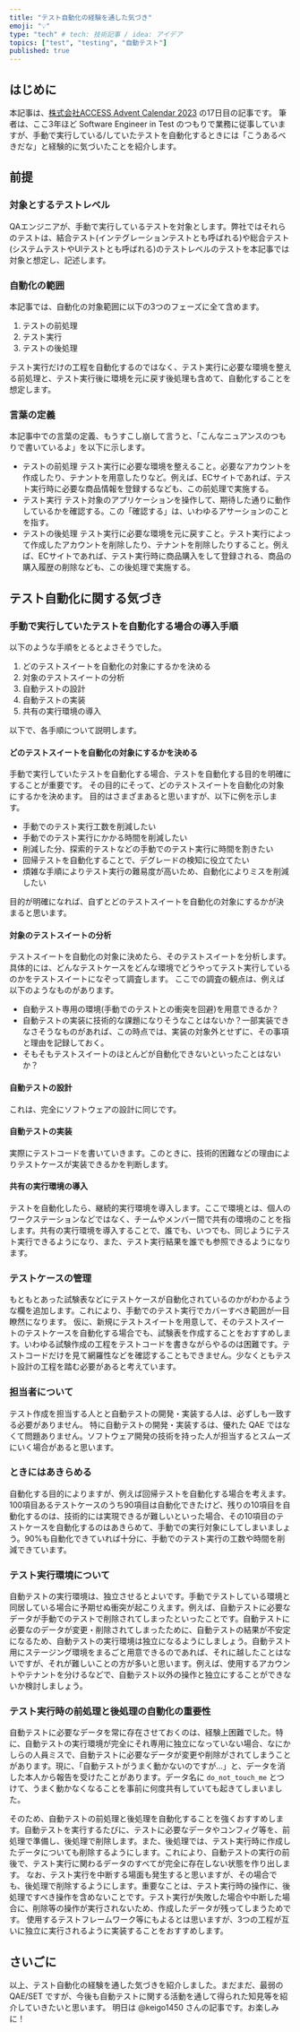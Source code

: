 ```yaml
---
title: "テスト自動化の経験を通した気づき"
emoji: "💡"
type: "tech" # tech: 技術記事 / idea: アイデア
topics: ["test", "testing", "自動テスト"]
published: true
---
```


## はじめに

本記事は、[株式会社ACCESS Advent Calendar 2023](https://qiita.com/advent-calendar/2023/access) の17日目の記事です。
筆者は、ここ3年ほど Software Engineer in Test のつもりで業務に従事していますが、手動で実行している/していたテストを自動化するときには「こうあるべきだな」と経験的に気づいたことを紹介します。

## 前提

### 対象とするテストレベル

QAエンジニアが、手動で実行しているテストを対象とします。弊社ではそれらのテストは、結合テスト(インテグレーションテストとも呼ばれる)や総合テスト(システムテストやUIテストとも呼ばれる)のテストレベルのテストを本記事では対象と想定し、記述します。

### 自動化の範囲

本記事では、自動化の対象範囲に以下の3つのフェーズに全て含めます。

1. テストの前処理
2. テスト実行
3. テストの後処理

テスト実行だけの工程を自動化するのではなく、テスト実行に必要な環境を整える前処理と、テスト実行後に環境を元に戻す後処理も含めて、自動化することを想定します。

### 言葉の定義

本記事中での言葉の定義、もうすこし崩して言うと、「こんなニュアンスのつもりで書いているよ」を以下に示します。

- テストの前処理
  テスト実行に必要な環境を整えること。必要なアカウントを作成したり、テナントを用意したりなど。例えば、ECサイトであれば、テスト実行時に必要な商品情報を登録するなども、この前処理で実施する。
- テスト実行
  テスト対象のアプリケーションを操作して、期待した通りに動作しているかを確認する。この「確認する」は、いわゆるアサーションのことを指す。
- テストの後処理
  テスト実行に必要な環境を元に戻すこと。テスト実行によって作成したアカウントを削除したり、テナントを削除したりすること。例えば、ECサイトであれば、テスト実行時に商品購入をして登録される、商品の購入履歴の削除なども、この後処理で実施する。

## テスト自動化に関する気づき

### 手動で実行していたテストを自動化する場合の導入手順

以下のような手順をとるとよさそうでした。

1. どのテストスイートを自動化の対象にするかを決める
1. 対象のテストスイートの分析
1. 自動テストの設計
1. 自動テストの実装
1. 共有の実行環境の導入

以下で、各手順について説明します。

#### どのテストスイートを自動化の対象にするかを決める

手動で実行していたテストを自動化する場合、テストを自動化する目的を明確にすることが重要です。
その目的にそって、どのテストスイートを自動化の対象にするかを決めます。
目的はさまざまあると思いますが、以下に例を示します。

- 手動でのテスト実行工数を削減したい
- 手動でのテスト実行にかかる時間を削減したい
- 削減した分、探索的テストなどの手動でのテスト実行に時間を割きたい
- 回帰テストを自動化することで、デグレードの検知に役立てたい
- 煩雑な手順によりテスト実行の難易度が高いため、自動化によりミスを削減したい

目的が明確になれば、自ずとどのテストスイートを自動化の対象にするかが決まると思います。

#### 対象のテストスイートの分析

テストスイートを自動化の対象に決めたら、そのテストスイートを分析します。
具体的には、どんなテストケースをどんな環境でどうやってテスト実行しているのかをテストスイートになぞって調査します。
ここでの調査の観点は、例えば以下のようなものがあります。

- 自動テスト専用の環境(手動でのテストとの衝突を回避)を用意できるか？
- 自動テストの実装に技術的な課題になりそうなことはないか？一部実装できなさそうなものがあれば、この時点では、実装の対象外とせずに、その事項と理由を記録しておく。
- そもそもテストスイートのほとんどが自動化できないといったことはないか？

#### 自動テストの設計

これは、完全にソフトウェアの設計に同じです。

#### 自動テストの実装

実際にテストコードを書いていきます。このときに、技術的困難などの理由によりテストケースが実装できるかを判断します。

#### 共有の実行環境の導入

テストを自動化したら、継続的実行環境を導入します。ここで環境とは、個人のワークステーションなどではなく、チームやメンバー間で共有の環境のことを指します。共有の実行環境を導入することで、誰でも、いつでも、同じようにテスト実行できるようになり、また、テスト実行結果を誰でも参照できるようになります。

### テストケースの管理

もともとあった試験表などにテストケースが自動化されているのかがわかるような欄を追加します。これにより、手動でのテスト実行でカバーすべき範囲が一目瞭然になります。
仮に、新規にテストスイートを用意して、そのテストスイートのテストケースを自動化する場合でも、試験表を作成することをおすすめします。いわゆる試験作成の工程をテストコードを書きながらやるのは困難です。テストコードだけを見て網羅性などを確認することもできません。少なくともテスト設計の工程を踏む必要があると考えています。

### 担当者について

テスト作成を担当する人とと自動テストの開発・実装する人は、必ずしも一致する必要がありません。
特に自動テストの開発・実装するは、優れた QAE ではなくて問題ありません。ソフトウェア開発の技術を持った人が担当するとスムーズにいく場合があると思います。

### ときにはあきらめる

自動化する目的によりますが、例えば回帰テストを自動化する場合を考えます。100項目あるテストケースのうち90項目は自動化できたけど、残りの10項目を自動化するのは、技術的には実現できるが難しいといった場合、その10項目のテストケースを自動化するのはあきらめて、手動での実行対象にしてしまいましょう。90%も自動化できていれば十分に、手動でのテスト実行の工数や時間を削減できています。

### テスト実行環境について

自動テストの実行環境は、独立させるとよいです。手動でテストしている環境と同居している場合に予期せぬ衝突が起こりえます。例えば、自動テストに必要なデータが手動でのテストで削除されてしまったといったことです。自動テストに必要なのデータが変更・削除されてしまったために、自動テストの結果が不安定になるため、自動テストの実行環境は独立になるようにしましょう。自動テスト用にステージング環境をまるごと用意できるのであれば、それに越したことはないですが、それが難しいことの方が多いと思います。例えば、使用するアカウントやテナントを分けるなどで、自動テスト以外の操作と独立にすることができないか検討しましょう。

### テスト実行時の前処理と後処理の自動化の重要性

自動テストに必要なデータを常に存在させておくのは、経験上困難でした。特に、自動テストの実行環境が完全にそれ専用に独立になっていない場合、なにかしらの人員ミスで、自動テストに必要なデータが変更や削除がされてしまうことがあります。現に、「自動テストがうまく動かないのですが...」と、データを消した本人から報告を受けたことがあります。データ名に `do_not_touch_me` とつけて、うまく動かなくなることを事前に何度共有していても起きてしまいました。

そのため、自動テストの前処理と後処理を自動化することを強くおすすめします。自動テストを実行するたびに、テストに必要なデータやコンフィグ等を、前処理で準備し、後処理で削除します。また、後処理では、テスト実行時に作成したデータについても削除するようにします。これにより、自動テストの実行の前後で、テスト実行に関わるデータのすべてが完全に存在しない状態を作り出します。
なお、テスト実行を中断する場面も発生すると思いますが、その場合でも、後処理で削除するようにします。重要なことは、テスト実行時の操作に、後処理ですべき操作を含めないことです。テスト実行が失敗した場合や中断した場合に、削除等の操作が実行されないため、作成したデータが残ってしまうためです。
使用するテストフレームワーク等にもよるとは思いますが、3つの工程が互いに独立に実行されるように実装することをおすすめします。

## さいごに

以上、テスト自動化の経験を通した気づきを紹介しました。まだまだ、最弱の QAE/SET ですが、今後も自動テストに関する活動を通して得られた知見等を紹介していきたいと思います。
明日は @keigo1450 さんの記事です。お楽しみに！

<!-- qiita article id: 0e360eaabfc96f0a8992 -->
